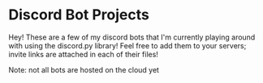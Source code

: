 # Discord Bot Projects

Hey! These are a few of my discord bots that I'm currently playing around with using the discord.py library! Feel free to add them to your servers; invite links are attached in each of their files!

Note: not all bots are hosted on the cloud yet
